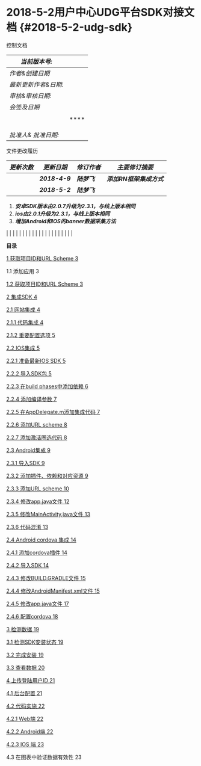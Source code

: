 # 2018-5-2用户中心UDG平台SDK对接文档 {#2018-5-2-udg-sdk}

控制文档

| _当前版本号:_ |  |
| --- | --- |
| _作者&amp;创建日期_ |  |
| _最新更新作者&amp;日期:_ |  |
| _审核&amp;审核日期:_ |  |
| _会签及日期_ |  |
|  |  |
|  | **** |
|  |  |
|  |  |
| _批准人&amp; 批准日期:_ |  |

文件更改履历

| **_更新次数_** | **_更新日期_** | **_修订作者_** | **_主要修订摘要_** |
| --- | --- | --- | --- |
|  | **_2018-4-9_** | **_陆梦飞_** | **_添加RN框架集成方式_** |
|  | **_2018-5-2_** | **_陆梦飞_** |

1.  **_安卓SDK版本由2.0.7升级为2.3.1，与线上版本相同_**
2.  **_ios由2.0.1升级为2.3.1，与线上版本相同_**
3.  **_增加Android和IOS的banner数据采集方法_**

 |
|  |  |  |  |
|  |  |  |  |
|  |  |  |  |
|  |  |  |  |

**目录**

[1 获取项目ID和URL Scheme 3](export/huo_qu_xiang_mu_id_he_url_scheme/huo_qu_xiang_mu_id_he_url_scheme.md)

1.1 添加应用 3

[1.2 获取项目ID和URL Scheme 3](export/huo_qu_xiang_mu_id_he_url_scheme/huo_qu_xiang_mu_id_he_url_scheme.md)

[2 集成SDK 4](export/jian_ce_shu_ju/jian_ce_sdk_an_zhuang_zhuang_tai.md)

[2.1 网站集成 4](export/shang_chuan_deng_lu_yong_hu_id/zai_tu_biao_zhong_yan_zheng_shu_ju_you_xiao_xing.md)

[2.1.1 代码集成 4](export/ji_cheng_sdk/react_native_sdk_ji_cheng.md#-0)

[2.1.2 重要配置选项 5](export/ji_cheng_sdk/react_native_sdk_ji_cheng.md#-1)

[2.2 IOS集成 5](export/shang_chuan_deng_lu_yong_hu_id/dai_ma_shi_shi.md#ios)

[2.2.1 准备最新IOS SDK 5](export/ji_cheng_sdk/iosji_cheng.md#ios-sdk)

[2.2.2 导入SDK包 5](export/jian_ce_shu_ju/jian_ce_sdk_an_zhuang_zhuang_tai.md)

[2.2.3 在build phases中添加依赖 6](export/ji_cheng_sdk/iosji_cheng.md#build-phases)

[2.2.4 添加编译参数 7](export/shang_chuan_deng_lu_yong_hu_id/zai_tu_biao_zhong_yan_zheng_shu_ju_you_xiao_xing.md)

[2.2.5 在AppDelegate.m添加集成代码 7](export/ji_cheng_sdk/iosji_cheng.md#appdelegate-m)

[2.2.6 添加URL scheme 8](export/ji_cheng_sdk/androidji_cheng.md#url-scheme)

[2.2.7 添加激活圈选代码 8](export/ji_cheng_sdk/react_native_sdk_ji_cheng.md#-0)

[2.3 Android集成 9](export/shang_chuan_deng_lu_yong_hu_id/dai_ma_shi_shi.md#android)

[2.3.1 导入SDK 9](export/jian_ce_shu_ju/jian_ce_sdk_an_zhuang_zhuang_tai.md)

[2.3.2 添加插件、依赖和对应资源 9](export/shang_chuan_deng_lu_yong_hu_id/zai_tu_biao_zhong_yan_zheng_shu_ju_you_xiao_xing.md)

[2.3.3 添加URL scheme 10](export/ji_cheng_sdk/androidji_cheng.md#url-scheme)

[2.3.4 修改app.java文件 12](export/ji_cheng_sdk/android_cordova_ji_cheng.md#app-java)

[2.3.5 修改MainActivity.java文件 13](export/ji_cheng_sdk/androidji_cheng.md#mainactivity-java)

[2.3.6 代码混淆 13](export/ji_cheng_sdk/react_native_sdk_ji_cheng.md#-0)

[2.4 Android cordova 集成 14](export/ji_cheng_sdk/ios_cordova_ji_cheng.md)

[2.4.1 添加cordova插件 14](export/ji_cheng_sdk/android_cordova_ji_cheng.md#cordova)

[2.4.2 导入SDK 14](export/jian_ce_shu_ju/jian_ce_sdk_an_zhuang_zhuang_tai.md)

[2.4.3 修改BUILD.GRADLE文件 15](export/ji_cheng_sdk/android_cordova_ji_cheng.md#build-gradle)

[2.4.4 修改AndroidManifest.xml文件 15](export/ji_cheng_sdk/android_cordova_ji_cheng.md#androidmanifest-xml)

[2.4.5 修改app.java文件 17](export/ji_cheng_sdk/android_cordova_ji_cheng.md#app-java)

[2.4.6 配置cordova 18](export/ji_cheng_sdk/android_cordova_ji_cheng.md#cordova-0)

[3 检测数据 19](export/shang_chuan_deng_lu_yong_hu_id/zai_tu_biao_zhong_yan_zheng_shu_ju_you_xiao_xing.md)

[3.1 检测SDK安装状态 19](export/jian_ce_shu_ju/jian_ce_sdk_an_zhuang_zhuang_tai.md)

[3.2 完成安装 19](export/shang_chuan_deng_lu_yong_hu_id/zai_tu_biao_zhong_yan_zheng_shu_ju_you_xiao_xing.md)

[3.3 查看数据 20](export/shang_chuan_deng_lu_yong_hu_id/zai_tu_biao_zhong_yan_zheng_shu_ju_you_xiao_xing.md)

[4 上传登陆用户ID 21](export/shang_chuan_deng_lu_yong_hu_id/README.md)

[4.1 后台配置 21](export/shang_chuan_deng_lu_yong_hu_id/zai_tu_biao_zhong_yan_zheng_shu_ju_you_xiao_xing.md)

[4.2 代码实施 22](export/shang_chuan_deng_lu_yong_hu_id/zai_tu_biao_zhong_yan_zheng_shu_ju_you_xiao_xing.md)

[4.2.1 Web端 22](export/shang_chuan_deng_lu_yong_hu_id/dai_ma_shi_shi.md#web)

[4.2.2 Android端 22](export/shang_chuan_deng_lu_yong_hu_id/dai_ma_shi_shi.md#android)

[4.2.3 IOS 端 23](export/shang_chuan_deng_lu_yong_hu_id/dai_ma_shi_shi.md#ios)

4.3 在图表中验证数据有效性 23
